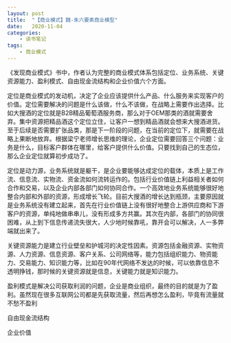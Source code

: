 ```yaml
---
layout: post
title:  "【商业模式】魏-朱六要素商业模型"
date:   2020-11-04
categories:
    - 读书笔记
tags:
    - 商业模式
---
```


《发现商业模式》书中，作者认为完整的商业模式体系包括定位、业务系统、关键资源能力、盈利模式、自由现金流结构和企业价值六个方面。  

定位是商业模式的发动机，决定了企业应该提供什么产品、什么服务来实现客户的价值。定位需要解决的问题是什么该做，什么不该做，在战略上需要作出选择。比如大搜酒的定位就是B2B精品葡萄酒服务商，那么对于OEM那类的酒就需要舍弃。集中资源把精品酒这个定位立住，让客户一想到精品酒就会想来大搜酒进货。至于后续是否需要扩张品类，那是下一阶段的问题，在当前的定位下，就需要在战略上果断地放弃。根据梁宁老师增长思维的理论，企业定位需要回答三个问题：业务是什么，目标客户群体在哪里，给客户提供什么价值。只要找到自己的生态位，那么企业定位就算初步成功了。  

定位是动力源，业务系统就是躯干，是企业要能够达成定位的载体，本质上是工作流、信息流、实物流、资金流如何流转运作的。包括行业价值链上利益相关者如何合作和交易，以及企业内部各部门如何协同合作。一个高效地业务系统能够很好地整合内部和外部的资源，形成增长飞轮。目前大搜酒的增长达到瓶颈，主要原因就是业务系统没有建立起来，首先在行业价值链上没有很好地整合上游供应商和下游客户的资源，单纯地做串串儿，没有形成多方共赢。其次在内部，各部门的协同很困难，从上到下信息传递流失很大，人少地时候靠吼，靠开会可以解决，人一多弊端就出来了。  

关键资源能力是建立行业壁垒和护城河的决定性因素。资源包括金融资源、实物资源、人力资源、信息资源、客户关系、公司网络等，能力包括组织能力、物资能力、交易能力、知识能力等，比如在90年代网络不发达的时候，可以依靠信息不透明挣钱，那时候的关键资源就是信息，关键能力就是知识能力。  

盈利模式是解决公司获取利润的问题，企业是商业组织，最终的目的就是为了盈利。虽然现在很多互联网公司都是先获取流量，然后再想怎么盈利，毕竟有流量就不愁不盈利  

自由现金流结构  

企业价值  
